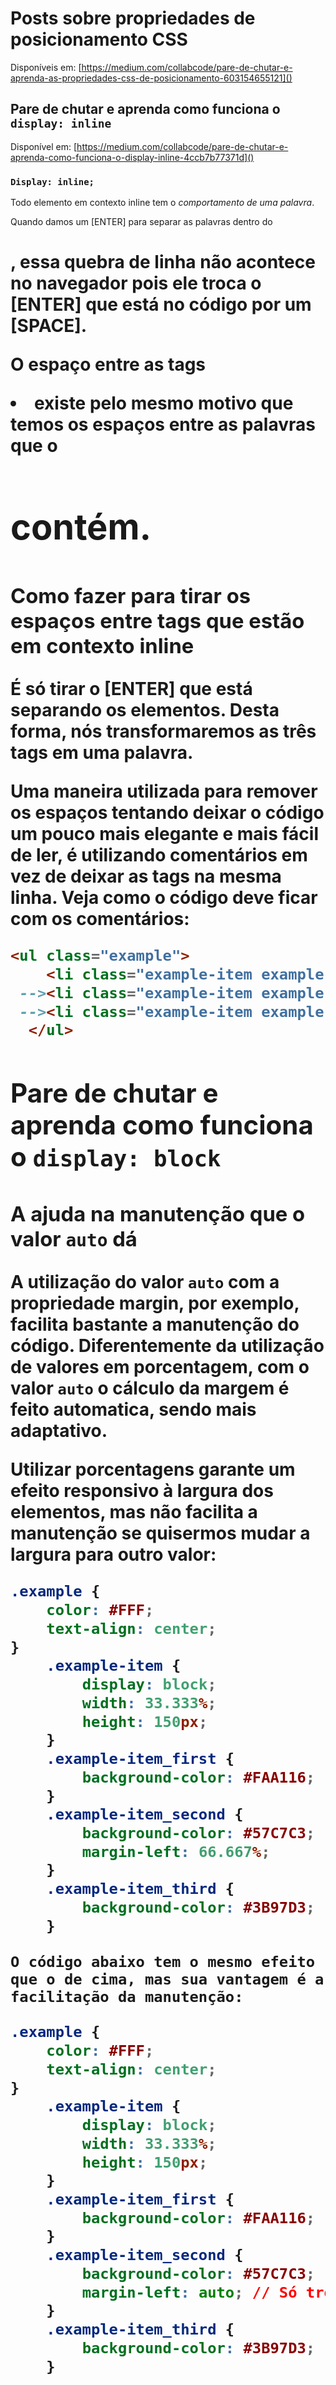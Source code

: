 # Posts sobre propriedades de posicionamento CSS

Disponíveis em: [https://medium.com/collabcode/pare-de-chutar-e-aprenda-as-propriedades-css-de-posicionamento-603154655121]()

## Pare de chutar e aprenda como funciona o `display: inline`

Disponível em: [https://medium.com/collabcode/pare-de-chutar-e-aprenda-como-funciona-o-display-inline-4ccb7b77371d]()

### `Display: inline;`

Todo elemento em contexto inline tem o *comportamento de uma palavra*.

Quando damos um [ENTER] para separar as palavras dentro do <h1>, essa quebra de linha não acontece no navegador pois ele troca o [ENTER] que está no código por um [SPACE].

O espaço entre as tags <li> existe pelo mesmo motivo que temos os espaços entre as palavras que o <h1> contém.

### Como fazer para tirar os espaços entre tags que estão em contexto inline

É só tirar o [ENTER] que está separando os elementos. Desta forma, nós transformaremos as três tags em uma palavra.

Uma maneira utilizada para remover os espaços tentando deixar o código um pouco mais elegante e mais fácil de ler, é utilizando comentários em vez de deixar as tags na mesma linha. Veja como o código deve ficar com os comentários:

```html
<ul class="example">
    <li class="example-item example-item_first">Primeiro</li><!--
 --><li class="example-item example-item_second">Segundo</li><!--
 --><li class="example-item example-item_third">Terceiro</li>
  </ul>
```

## Pare de chutar e aprenda como funciona o `display: block`

### A ajuda na manutenção que o valor `auto` dá

A utilização do valor `auto` com a propriedade margin, por exemplo, facilita bastante a manutenção do código. Diferentemente da utilização de valores em porcentagem, com o valor `auto` o cálculo da margem é feito automatica, sendo mais adaptativo.

Utilizar porcentagens garante um efeito responsivo à largura dos elementos, mas não facilita a manutenção se quisermos mudar a largura para outro valor:

```css
.example {
    color: #FFF;
    text-align: center;
}
    .example-item {
        display: block;
        width: 33.333%;
        height: 150px;
    }
    .example-item_first {
        background-color: #FAA116;
    }
    .example-item_second {
        background-color: #57C7C3;
        margin-left: 66.667%;
    }
    .example-item_third {
        background-color: #3B97D3;
    }
```

    O código abaixo tem o mesmo efeito que o de cima, mas sua vantagem é a facilitação da manutenção:

```css
.example {
    color: #FFF;
    text-align: center;
}
    .example-item {
        display: block;
        width: 33.333%;
        height: 150px;
    }
    .example-item_first {
        background-color: #FAA116;
    }
    .example-item_second {
        background-color: #57C7C3;
        margin-left: auto; // Só trocamos 66.667% por auto
    }
    .example-item_third {
        background-color: #3B97D3;
    }
```

